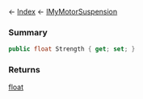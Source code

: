 ← [Index](Api-Index) ← [IMyMotorSuspension](Sandbox.ModAPI.Ingame.IMyMotorSuspension)

### Summary

```csharp
public float Strength { get; set; }
```

### Returns

[float](https://docs.microsoft.com/en-us/dotnet/api/system.single?view=netframework-4.6)

